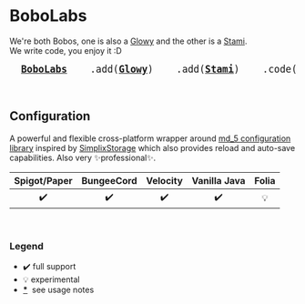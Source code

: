 # BoboLabs

We're both Bobos, one is also a [Glowy](https://www.fabionebbia.com) and the other is a [Stami](https://stami.andrearaguso.com/).  
We write code, you enjoy it :D

<big><pre>
&nbsp;[**BoboLabs**](https://www.bobolabs.net)
&nbsp;&nbsp;&nbsp;.add([**Glowy**]())
&nbsp;&nbsp;&nbsp;.add([**Stami**]())
&nbsp;&nbsp;&nbsp;.code()
</pre></big>

<br>

## Configuration
A powerful and flexible cross-platform wrapper around [md_5 configuration library](https://github.com/SpigotMC/BungeeCord/) inspired by [SimplixStorage](https://github.com/Simplix-Softworks/SimplixStorage) which also provides reload and auto-save capabilities. Also very ✨professional✨.

 Spigot/Paper | BungeeCord | Velocity | Vanilla Java | Folia|
:------------:|:----------:|:--------:|:-----:|:------:|
:heavy_check_mark:|:heavy_check_mark:|:heavy_check_mark:|:heavy_check_mark:|💡|

<br>

### Legend
- :heavy_check_mark: full support
- 💡 experimental
- **[*]()** &nbsp;see usage notes



<!-- **[*]()** -->
<!-- 🟢 🟡 🔴 :heavy_check_mark: ❌ 💡 -->
